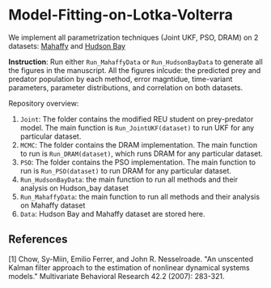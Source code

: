 # Model-Fitting-on-Lotka-Volterra

We implement all parametrization techniques (Joint UKF, PSO, DRAM) on 2 datasets: [Mahaffy](https://jmahaffy.sdsu.edu/courses/f09/math636/lectures/lotka/qualde2.html) and [Hudson Bay](https://gist.github.com/michaelosthege/27315631c1aedbe55f5affbccabef1ca)

**Instruction**: Run either ```Run_MahaffyData``` or ```Run_HudsonBayData``` to generate all the figures in the manuscript. All the figures inlcude: the predicted prey and predator population by each method, error magntidue, time-variant parameters, parameter distributions, and correlation on both datasets.

Repository overview: 
1. ```Joint```: The folder contains the modified REU student on prey-predator model. The main function is ```Run_JointUKF(dataset)``` to run UKF for any particular dataset. 
2.  ```MCMC```: The folder contains the DRAM implementation. The main function to run is ``Run_DRAM(dataset)``, which runs DRAM for any particular dataset.
3.  ```PSO```: The folder contains the PSO implementation. The main function to run is ``Run_PSO(dataset)`` to run DRAM for any particular dataset. 
4.  ```Run_HudsonBayData```: the main function to run all methods and their analysis on Hudson_bay dataset 
5.  ```Run_MahaffyData```: the main function to run all methods and their analysis on Mahaffy dataset 
6.  ```Data```: Hudson Bay and Mahaffy dataset are stored here. 



## References
<a id="1">[1]</a> 
Chow, Sy-Miin, Emilio Ferrer, and John R. Nesselroade. "An unscented Kalman filter approach to the estimation of nonlinear dynamical systems models." Multivariate Behavioral Research 42.2 (2007): 283-321.
